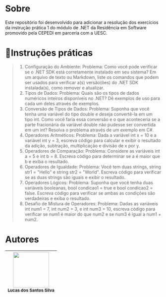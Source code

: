 # Sobre

<p>Este repositório foi desenvolvido para adicionar a resolução dos exercícios da instrução prática 1 do módulo de .NET da Residência em Software promovido pela CEPEDI em parceria com a UESC.</p>

# 📑Instruções práticas


>1. Configuração do Ambiente: Problema: Como você pode verificar se o .NET SDK está corretamente instalado em seu sistema? Em um arquivo de texto ou Markdown, liste os comandos que podem ser usados para verificar a(s) versão(ões) do .NET SDK instalada(s), como remover e atualizar.
>2. Tipos de Dados: Problema: Quais são os tipos de dados numéricos inteiros disponíveis no .NET? Dê exemplos de uso para cada um deles através de exemplos.
>3. Conversão de Tipos de Dados: Problema: Suponha que você tenha uma variável do tipo double e deseja convertê-la em um tipo int. Como você faria essa conversão e o que aconteceria se a parte fracionária da variável double não pudesse ser convertida em um int? Resolva o problema através de um exemplo em C#.
>4. Operadores Aritméticos:
>Problema: Dada a variável int x = 10 e a variável int y = 3, escreva código para calcular e exibir o resultado da adição, subtração, multiplicação e divisão de x por y.
>5. Operadores de Comparação: Problema: Considere as variáveis int a = 5 e int b = 8. Escreva código para determinar se a é maior que b e exiba o resultado.
>6. Operadores de Igualdade: Problema: Você tem duas strings, string str1 = "Hello" e string str2 = "World". Escreva código para verificar se as duas strings são iguais e exibir o resultado.
>7. Operadores Lógicos: Problema: Suponha que você tenha duas variáveis booleanas, bool condicao1 = true e bool condicao2 = false. Escreva código para verificar se ambas as condições são verdadeiras e exiba o resultado.
>8. Desafio de Mistura de Operadores: Problema: Dadas as variáveis int num1 = 7, int num2 = 3, e int num3 = 10, escreva código para verificar se num1 é maior do que num2 e se num3 é igual a num1 + num2.


# Autores

| [<img src="https://avatars.githubusercontent.com/u/17802288?v=4" width=115><br><sub>Lucas dos Santos Silva</sub>](https://github.com/eulucasilva) | 
|:-------------------------------------------------------------------------------------------------------------------------------------------------:|